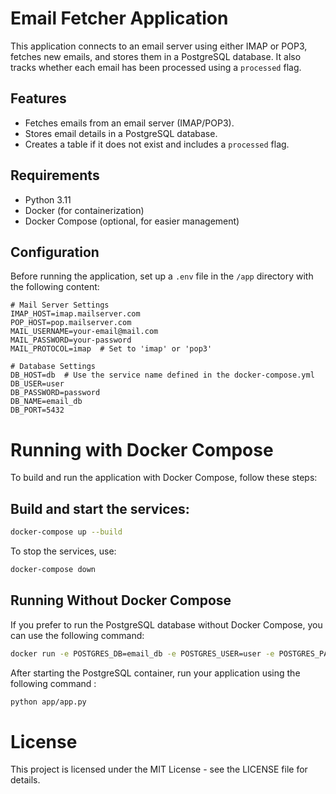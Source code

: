 # Email Fetcher Application

This application connects to an email server using either IMAP or POP3, fetches new emails, and stores them in a PostgreSQL database. It also tracks whether each email has been processed using a `processed` flag.

## Features

- Fetches emails from an email server (IMAP/POP3).
- Stores email details in a PostgreSQL database.
- Creates a table if it does not exist and includes a `processed` flag.

## Requirements

- Python 3.11
- Docker (for containerization)
- Docker Compose (optional, for easier management)

## Configuration

Before running the application, set up a `.env` file in the `/app` directory with the following content:

```plaintext
# Mail Server Settings
IMAP_HOST=imap.mailserver.com
POP_HOST=pop.mailserver.com
MAIL_USERNAME=your-email@mail.com
MAIL_PASSWORD=your-password
MAIL_PROTOCOL=imap  # Set to 'imap' or 'pop3'

# Database Settings
DB_HOST=db  # Use the service name defined in the docker-compose.yml
DB_USER=user
DB_PASSWORD=password
DB_NAME=email_db
DB_PORT=5432
```

# Running with Docker Compose

To build and run the application with Docker Compose, follow these steps:

## Build and start the services:

```bash
docker-compose up --build
```

To stop the services, use:

```bash
docker-compose down
```
## Running Without Docker Compose

If you prefer to run the PostgreSQL database without Docker Compose, you can use the following command:

```bash
docker run -e POSTGRES_DB=email_db -e POSTGRES_USER=user -e POSTGRES_PASSWORD=password -p 5432:5432 postgres
```

After starting the PostgreSQL container, run your application using the following command :

```bash
python app/app.py
```

# License

This project is licensed under the MIT License - see the LICENSE file for details.